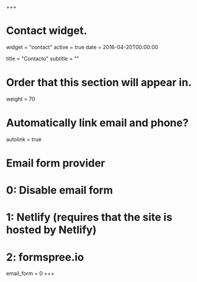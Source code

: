 +++
# Contact widget.
widget = "contact"
active = true
date = 2016-04-20T00:00:00

title = "Contacto"
subtitle = ""

# Order that this section will appear in.
weight = 70

# Automatically link email and phone?
autolink = true

# Email form provider
#   0: Disable email form
#   1: Netlify (requires that the site is hosted by Netlify)
#   2: formspree.io
email_form = 0
+++

